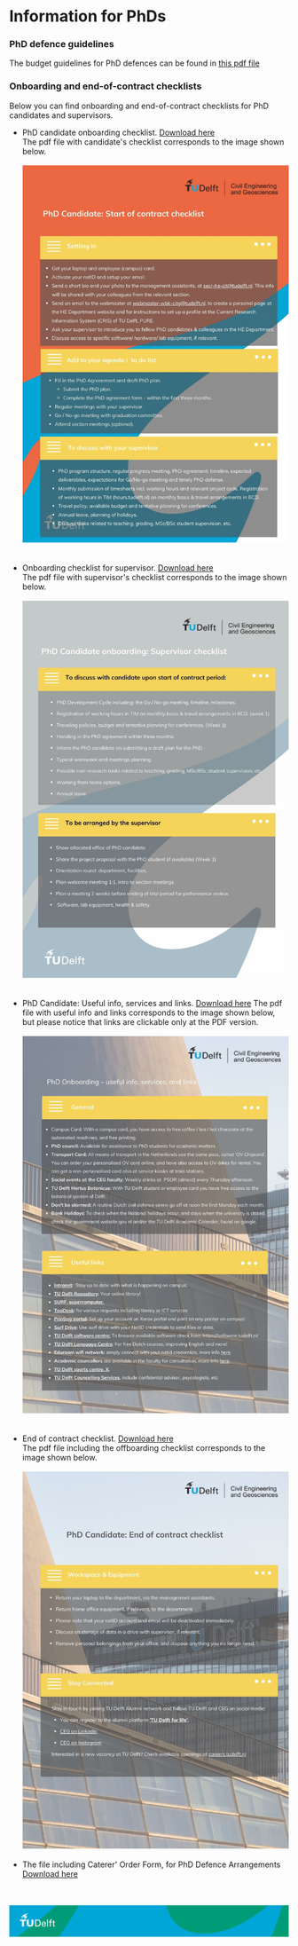 # Information for PhDs 


### PhD defence guidelines
The budget guidelines for PhD defences can be found in [this pdf file](./Appendices/PhD_Defence_Budget_Guidelines–Hydraulic_Engineering_01012025.pdf) 


### Onboarding and end-of-contract checklists

Below you can find onboarding and end-of-contract checklists for PhD candidates and supervisors.

- PhD candidate onboarding checklist. [Download here](./Appendices/candidate_checklist.pdf)   <br>
  The pdf file with candidate's checklist corresponds to the image shown below.  <br>
  <br>
  ![](./Appendices/candidate_checklist.jpg)
  <br>
  <br>
  <br>
- Onboarding checklist for supervisor. [Download here](./Appendices/supervisor_checklist.pdf)   <br>
  The pdf file with supervisor's checklist corresponds to the image shown below. <br>
  <br>
  ![](./Appendices/supervisor_checklist.jpg)
  <!-- Note: this file is also referenced in the hiring of PhD/Postdocs, step 4.2 -->
  <br>
  <br>
  <br>
- PhD Candidate: Useful info, services and links. [Download here](./Appendices/phd_useful_info.pdf)
  The pdf file with useful info and links corresponds to the image shown below, but please notice that links are clickable only at the PDF version. <br>
  <br>
  ![](./Appendices/useful_links.jpg)
  <br>
  <br>
  <br>
- End of contract checklist. [Download here](./Appendices/offboarding_checklist.pdf)   <br>
  The pdf file including the offboarding checklist corresponds to the image shown below. <br>
  <br>
  ![](./Appendices/offboarding_checklist.jpg)
  <br>
  <br>
- The file including Caterer' Order Form, for PhD Defence Arrangements [Download here](./Appendices/Caterer's%20Order%20Form%20-%20PhD%20Defence%20Arrangements%20TU%20Delft%202024-2025.xlsx)  <br>
  <br> 
  <br>

![footer](../../figures/footer-tudelft.jpg)

